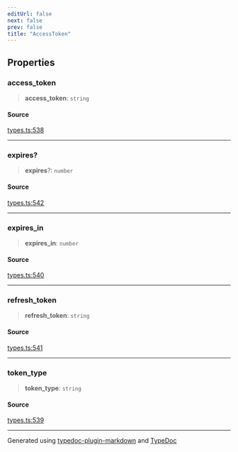 ```yaml
---
editUrl: false
next: false
prev: false
title: "AccessToken"
---
```


## Properties

### access\_token

> **access\_token**: `string`

#### Source

[types.ts:538](https://github.com/fostertheweb/spotify-web-sdk/blob/9d7441b/src/types.ts#L538)

***

### expires?

> **expires**?: `number`

#### Source

[types.ts:542](https://github.com/fostertheweb/spotify-web-sdk/blob/9d7441b/src/types.ts#L542)

***

### expires\_in

> **expires\_in**: `number`

#### Source

[types.ts:540](https://github.com/fostertheweb/spotify-web-sdk/blob/9d7441b/src/types.ts#L540)

***

### refresh\_token

> **refresh\_token**: `string`

#### Source

[types.ts:541](https://github.com/fostertheweb/spotify-web-sdk/blob/9d7441b/src/types.ts#L541)

***

### token\_type

> **token\_type**: `string`

#### Source

[types.ts:539](https://github.com/fostertheweb/spotify-web-sdk/blob/9d7441b/src/types.ts#L539)

***

Generated using [typedoc-plugin-markdown](https://www.npmjs.com/package/typedoc-plugin-markdown) and [TypeDoc](https://typedoc.org/)
